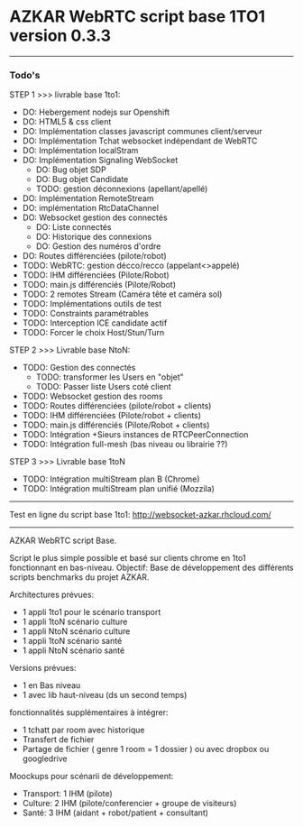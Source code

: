# AZKAR WebRTC script base 1TO1 version 0.3.3 

-------------------------------------------------

### Todo's

STEP 1 >>> livrable base 1to1:
- DO: Hebergement nodejs sur Openshift
- DO: HTML5 & css client
- DO: Implémentation classes javascript communes client/serveur
- DO: Implémentation Tchat websocket indépendant de WebRTC
- DO: Implémentation localStram
- DO: Implémentation Signaling WebSocket 
	- DO: Bug objet SDP
	- DO: Bug objet Candidate
	- TODO: gestion déconnexions (apellant/apellé)
- DO: Implémentation RemoteStream
- DO: implémentation RtcDataChannel 
- DO: Websocket gestion des connectés
	- DO: Liste connectés
	- DO: Historique des connexions
	- DO: Gestion des numéros d'ordre
- DO: Routes différenciées (pilote/robot)	
- TODO: WebRTC: gestion décco/recco (appelant<>appelé)
- TODO: IHM différenciées (Pilote/Robot)
- TODO: main.js différenciés (Pilote/Robot)
- TODO: 2 remotes Stream (Caméra tête et caméra sol)
- TODO: Implémentations outils de test
- TODO: Constraints paramétrables
- TODO: Interception ICE candidate actif
- TODO: Forcer le choix Host/Stun/Turn

STEP 2 >>> Livrable base NtoN:
- TODO: Gestion des connectés
	- TODO: transformer les Users en "objet"
	- TODO: Passer liste Users coté client
- TODO: Websocket gestion des rooms
- TODO: Routes différenciées (pilote/robot + clients)
- TODO: IHM différenciées (Pilote/robot + clients)
- TODO: main.js différenciés (Pilote/Robot + clients)	
- TODO: Intégration +Sieurs instances de RTCPeerConnection
- TODO: Intégration full-mesh (bas niveau ou librairie ??)

STEP 3 >>> Livrable base 1toN
- TODO: Intégration multiStream plan B (Chrome) 
- TODO: Intégration multiStream plan unifié (Mozzila) 

------------------------------------------------------------

Test en ligne du script base 1to1:
http://websocket-azkar.rhcloud.com/

------------------------------------------------------------
AZKAR WebRTC script Base.

Script le plus simple possible et basé sur clients chrome en 1to1 fonctionnant en bas-niveau. Objectif: Base de développement des différents scripts benchmarks du projet AZKAR.

Architectures prévues:
- 1 appli 1to1 pour le scénario transport 
- 1 appli 1toN scénario culture
- 1 appli NtoN scénario culture
- 1 appli 1toN scénario santé
- 1 appli NtoN scénario santé

Versions prévues:
- 1 en Bas niveau
- 1 avec lib haut-niveau (ds un second temps)

fonctionnalités supplémentaires à intégrer:
- 1 tchatt par room avec historique
- Transfert de fichier 
- Partage de fichier ( genre 1 room = 1 dossier ) ou avec dropbox ou googledrive

Moockups pour scénarii de développement:
- Transport: 1 IHM (pilote)
- Culture: 2 IHM (pilote/conferencier + groupe de visiteurs)
- Santé: 3 IHM (aidant + robot/patient + consultant)